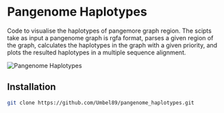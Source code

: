 # Pangenome Haplotypes
Code to visualise the haplotypes of pangemore graph region. The scipts take as input a pangenome graph is rgfa format, parses a given region of the graph, calculates the haplotypes in the graph with a given priority, and plots the resulted haplotypes in a multiple sequence alignment.

![Pangenome Haplotypes](https://github.com/user-attachments/assets/ea759aaf-c7bb-4d38-9c6a-57b6f0bb6fb4)

## Installation
```bash
git clone https://github.com/Umbel89/pangenome_haplotypes.git
```

